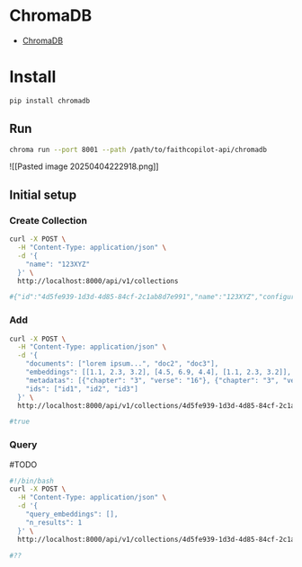 # ChromaDB

- [ChromaDB](https://docs.trychroma.com/docs/overview/getting-started)

# Install

```sh
pip install chromadb
```


## Run

```sh
chroma run --port 8001 --path /path/to/faithcopilot-api/chromadb
```

![[Pasted image 20250404222918.png]]

## Initial setup

### Create Collection

```sh
curl -X POST \
  -H "Content-Type: application/json" \
  -d '{
    "name": "123XYZ"
  }' \
  http://localhost:8000/api/v1/collections

#{"id":"4d5fe939-1d3d-4d85-84cf-2c1ab8d7e991","name":"123XYZ","configuration_json":{"hnsw_configuration":{"space":"l2","ef_construction":100,"ef_search":100,"num_threads":4,"M":16,"resize_factor":1.2,"batch_size":100,"sync_threshold":1000,"_type":"HNSWConfigurationInternal"},"_type":"CollectionConfigurationInternal"},"metadata":null,"dimension":null,"tenant":"default_tenant","database":"default_database","version":0,"log_position":0}

```

### Add

```sh
curl -X POST \
  -H "Content-Type: application/json" \
  -d '{
    "documents": ["lorem ipsum...", "doc2", "doc3"],
	"embeddings": [[1.1, 2.3, 3.2], [4.5, 6.9, 4.4], [1.1, 2.3, 3.2]],
    "metadatas": [{"chapter": "3", "verse": "16"}, {"chapter": "3", "verse": "5"}, {"chapter": "29", "verse": "11"}],
    "ids": ["id1", "id2", "id3"]
  }' \
  http://localhost:8000/api/v1/collections/4d5fe939-1d3d-4d85-84cf-2c1ab8d7e991/add

#true
```


### Query

#TODO
```sh
#!/bin/bash
curl -X POST \
  -H "Content-Type: application/json" \
  -d '{
    "query_embeddings": [],
    "n_results": 1
  }' \
  http://localhost:8000/api/v1/collections/4d5fe939-1d3d-4d85-84cf-2c1ab8d7e991/query

#??
```
